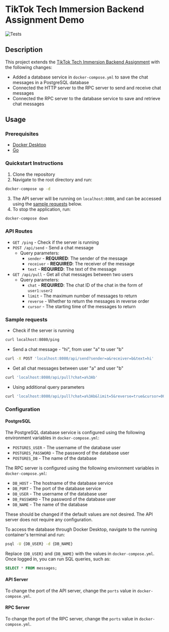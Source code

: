 # TikTok Tech Immersion Backend Assignment Demo

![Tests](https://github.com/kxrt/assignment_demo_2023/actions/workflows/test.yml/badge.svg)

## Description

This project extends the [TikTok Tech Immersion Backend Assignment](https://github.com/TikTokTechImmersion/assignment_demo_2023) with the following changes:
- Added a database service in `docker-compose.yml` to save the chat messages in a PostgreSQL database
- Connected the HTTP server to the RPC server to send and receive chat messages
- Connected the RPC server to the database service to save and retrieve chat messages

## Usage

### Prerequisites

- [Docker Desktop](https://www.docker.com/products/docker-desktop)
- [Go](https://golang.org/doc/install)

### Quickstart Instructions

1. Clone the repository
2. Navigate to the root directory and run:

```bash
docker-compose up -d
```

3. The API server will be running on `localhost:8080`, and can be accessed using the [sample requests](#sample-requests) below.
4. To stop the application, run:

```bash
docker-compose down
```

### API Routes

- `GET /ping` - Check if the server is running
- `POST /api/send` - Send a chat message
  - Query parameters:
    - `sender` - **REQUIRED**: The sender of the message
    - `receiver` - **REQUIRED**: The receiver of the message
    - `text` - **REQUIRED**: The text of the message
- `GET /api/pull` - Get all chat messages between two users
  - Query parameters:
    - `chat` - **REQUIRED**: The chat ID of the chat in the form of `user1:user2`
    - `limit` - The maximum number of messages to return
    - `reverse` - Whether to return the messages in reverse order
    - `cursor` - The starting time of the messages to return

### Sample requests

- Check if the server is running
```bash
curl localhost:8080/ping
```

- Send a chat message - "hi", from user "a" to user "b"
```bash
curl -X POST 'localhost:8080/api/send?sender=a&receiver=b&text=hi'
```

- Get all chat messages between user "a" and user "b"
```bash
curl 'localhost:8080/api/pull?chat=a%3Ab'
```

- Using additional query parameters
```bash
curl 'localhost:8080/api/pull?chat=a%3Ab&limit=5&reverse=true&cursor=0000000'
```

### Configuration

#### PostgreSQL

The PostgreSQL database service is configured using the following environment variables in `docker-compose.yml`:
- `POSTGRES_USER` - The username of the database user
- `POSTGRES_PASSWORD` - The password of the database user
- `POSTGRES_DB` - The name of the database

The RPC server is configured using the following environment variables in `docker-compose.yml`:
- `DB_HOST` - The hostname of the database service
- `DB_PORT` - The port of the database service
- `DB_USER` - The username of the database user
- `DB_PASSWORD` - The password of the database user
- `DB_NAME` - The name of the database

These should be changed if the default values are not desired. The API server does not require any configuration.

To access the database through Docker Desktop, navigate to the running container's terminal and run:

```bash
psql -U {DB_USER} -d {DB_NAME}
```

Replace `{DB_USER}` and `{DB_NAME}` with the values in `docker-compose.yml`. Once logged in, you can run SQL queries, such as:

```sql
SELECT * FROM messages;
```

#### API Server

To change the port of the API server, change the `ports` value in `docker-compose.yml`.

#### RPC Server

To change the port of the RPC server, change the `ports` value in `docker-compose.yml`.